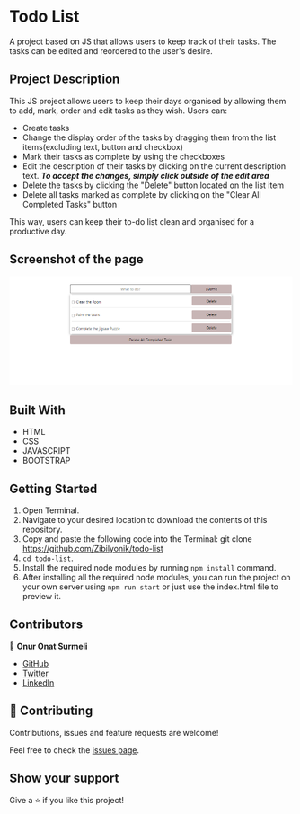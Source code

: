 # Todo List
A project based on JS that allows users to keep track of their tasks. The tasks can be edited and reordered to the user's desire.




## Project Description
This JS project allows users to keep their days organised by allowing them to add, mark, order and edit tasks as they wish.
Users can:
- Create tasks
- Change the display order of the tasks by dragging them from the list items(excluding text, button and checkbox)
- Mark their tasks as complete by using the checkboxes
- Edit the description of their tasks by clicking on the current description text. ***To accept the changes, simply click outside of the edit area***
- Delete the tasks by clicking the "Delete" button located on the list item
- Delete all tasks marked as complete by clicking on the "Clear All Completed Tasks" button

This way, users can keep their to-do list clean and organised for a productive day.


## Screenshot of the page
![Screenshot Profile Page](./.github/assets/screenshot.png)


## Built With

- HTML
- CSS
- JAVASCRIPT
- BOOTSTRAP


## Getting Started

1. Open Terminal.
2. Navigate to your desired location to download the contents of this repository.
3. Copy and paste the following code into the Terminal: git clone https://github.com/Zibilyonik/todo-list
4. ```cd todo-list```.
5. Install the required node modules by running `npm install` command.
6. After installing all the required node modules, you can run the project on your own server using `npm run start` or just use the index.html file to preview it.


## Contributors

👤 **Onur Onat Surmeli**

- [GitHub](https://github.com/Zibilyonik)
- [Twitter](https://twitter.com/OnurSurmeli2)
- [LinkedIn](https://www.linkedin.com/in/onuronatsurmeli/)


## 🤝 Contributing

Contributions, issues and feature requests are welcome!

Feel free to check the [issues page](issues/).

## Show your support

Give a ⭐️ if you like this project!

